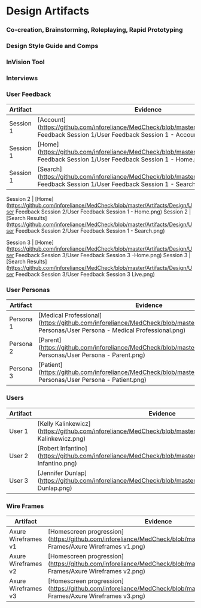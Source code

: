# Design Artifacts

### Co-creation, Brainstorming, Roleplaying, Rapid Prototyping

### Design Style Guide and Comps

### InVision Tool

### Interviews

### User Feedback
Artifact | Evidence 
--- | --- 
Session 1| [Account](https://github.com/inforeliance/MedCheck/blob/master/Artifacts/Design/User Feedback Session 1/User Feedback Session 1 - Account.png)
Session 1 | [Home](https://github.com/inforeliance/MedCheck/blob/master/Artifacts/Design/User Feedback Session 1/User Feedback Session 1 - Home.png)
Session 1 | [Search](https://github.com/inforeliance/MedCheck/blob/master/Artifacts/Design/User Feedback Session 1/User Feedback Session 1 - Search.png)

Session 2 | [Home](https://github.com/inforeliance/MedCheck/blob/master/Artifacts/Design/User Feedback Session 2/User Feedback Session 1 - Home.png)
Session 2 | [Search Results](https://github.com/inforeliance/MedCheck/blob/master/Artifacts/Design/User Feedback Session 2/User Feedback Session 1 - Search.png)

Session 3 | [Home](https://github.com/inforeliance/MedCheck/blob/master/Artifacts/Design/User Feedback Session 3/User Feedback Session 3 -Home.png)
Session 3 | [Search Results](https://github.com/inforeliance/MedCheck/blob/master/Artifacts/Design/User Feedback Session 3/User Feedback Session 3 Live.png)

### User Personas
Artifact | Evidence 
--- | --- 
Persona 1 | [Medical Professional](https://github.com/inforeliance/MedCheck/blob/master/Artifacts/Design/User Personas/User Persona - Medical Professional.png)
Persona 2 | [Parent](https://github.com/inforeliance/MedCheck/blob/master/Artifacts/Design/User Personas/User Persona - Parent.png)
Persona 3 | [Patient](https://github.com/inforeliance/MedCheck/blob/master/Artifacts/Design/User Personas/User Persona - Patient.png)

### Users
Artifact | Evidence 
--- | --- 
User 1 | [Kelly Kalinkewicz](https://github.com/inforeliance/MedCheck/blob/master/Artifacts/Design/Users/Kelly Kalinkewicz.png)
User 2 | [Robert Infantino](https://github.com/inforeliance/MedCheck/blob/master/Artifacts/Design/Users/Robert Infantino.png)
User 3 | [Jennifer Dunlap](https://github.com/inforeliance/MedCheck/blob/master/Artifacts/Design/Users/Jennifer Dunlap.png)

### Wire Frames
Artifact | Evidence 
--- | --- 
Axure Wireframes v1 | [Homescreen progression](https://github.com/inforeliance/MedCheck/blob/master/Artifacts/Design/Wire Frames/Axure Wireframes v1.png)
Axure Wireframes v2 | [Homescreen progression](https://github.com/inforeliance/MedCheck/blob/master/Artifacts/Design/Wire Frames/Axure Wireframes v2.png)
Axure Wireframes v3 | [Homescreen progression](https://github.com/inforeliance/MedCheck/blob/master/Artifacts/Design/Wire Frames/Axure Wireframes v3.png)





